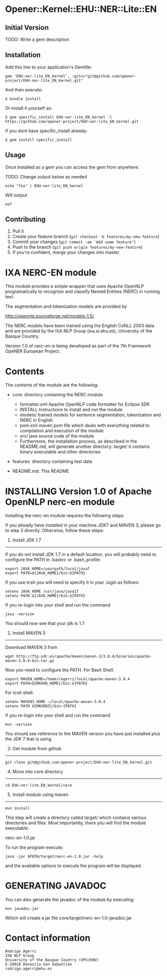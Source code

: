 # Opener::Kernel::EHU::NER::Lite::EN

## Initial Version

TODO: Write a gem description

## Installation

Add this line to your application's Gemfile:

    gem 'EHU-ner-lite_EN_kernel', :git=>"git@github.com/opener-project/EHU-ner-lite_EN_kernel.git"

And then execute:

    $ bundle install

Or install it yourself as:

    $ gem specific_install EHU-ner-lite_EN_kernel -l https://github.com/opener-project/EHU-ner-lite_EN_kernel.git


If you dont have specific_install already:

    $ gem install specific_install

## Usage

Once installed as a gem you can access the gem from anywhere:


TODO: Change output below as needed
````shell
echo "foo" | EHU-ner-lite_EN_kernel
````

Will output

````
oof
````

## Contributing

1. Pull it
2. Create your feature branch (`git checkout -b features/my-new-feature`)
3. Commit your changes (`git commit -am 'Add some feature'`)
4. Push to the branch (`git push origin features/my-new-feature`)
5. If you're confident, merge your changes into master.

IXA NERC-EN module
==================

This module provides a simple wrapper that uses Apache OpenNLP
programatically to recognize and classify Named Entities (NERC)
in running text.

The segmentation and tokenization models are provided by

http://opennlp.sourceforge.net/models-1.5/

The NERC models have been trained using the English CoNLL 2003 data and are provided
by the IXA NLP Group (ixa.si.ehu.es), University of the Basque Country.

Version 1.0 of nerc-en is being developed as part of the 7th Framework OpeNER European Project.


Contents
========

The contents of the module are the following:

- core: directory containing the NERC module

    + formatter.xml           Apache OpenNLP code formatter for Eclipse SDK
    + INSTALL                 Instructions to install and run the module
    + models/                 trained models for sentence segmentation, tokenization and NERC in English
    + pom.xml                 maven pom file which deals with everything related to compilation and execution of the module
    + src/                    java source code of the module
    + Furthermore, the installation process, as described in the README.md, will generate another directory:
    target/                 it contains binary executable and other directories

- features: directory containing test data
- README.md: This README


INSTALLING Version 1.0 of Apache OpenNLP nerc-en module
=======================================================

Installing the nerc-en module requires the following steps:

If you already have installed in your machine JDK7 and MAVEN 3, please go to step 3
directly. Otherwise, follow these steps:

1. Install JDK 1.7
-------------------

If you do not install JDK 1.7 in a default location, you will probably need to configure the PATH in .bashrc or .bash_profile:

````shell
export JAVA_HOME=/yourpath/local/java7
export PATH=${JAVA_HOME}/bin:${PATH}
````

If you use tcsh you will need to specify it in your .login as follows:

````shell
setenv JAVA_HOME /usr/java/java17
setenv PATH ${JAVA_HOME}/bin:${PATH}
````

If you re-login into your shell and run the command

````shell
java -version
````

You should now see that your jdk is 1.7

2. Install MAVEN 3
------------------

Download MAVEN 3 from

````shell
wget http://ftp.udc.es/apache/maven/maven-3/3.0.4/binaries/apache-maven-3.0.4-bin.tar.gz
````

Now you need to configure the PATH. For Bash Shell:

````shell
export MAVEN_HOME=/home/ragerri/local/apache-maven-3.0.4
export PATH=${MAVEN_HOME}/bin:${PATH}
````

For tcsh shell:

````shell
setenv MAVEN3_HOME ~/local/apache-maven-3.0.4
setenv PATH ${MAVEN3}/bin:{PATH}
````

If you re-login into your shell and run the command

````shell
mvn -version
````

You should see reference to the MAVEN version you have just installed plus the JDK 7 that is using.

3. Get module from github
-------------------------

````shell
git clone git@github.com:opener-project/EHU-ner-lite_EN_kernel.git
````

4. Move into core directory
---------------------------

````shell
cd EHU-ner-lite_EN_kernel/core
````

5. Install module using maven
-----------------------------

````shell
mvn install
````

This step will create a directory called target/ which contains various directories and files.
Most importantly, there you will find the module executable:

nerc-en-1.0.jar

To run the program execute:

````shell
java -jar $PATH/target/nerc-en-1.0.jar -help
````

and the available options to execute the program will be displayed.


GENERATING JAVADOC
==================

You can also generate the javadoc of the module by executing:

````shell
mvn javadoc:jar
````

Which will create a jar file core/target/nerc-en-1.0-javadoc.jar



Contact information
===================

````shell
Rodrigo Agerri
IXA NLP Group
University of the Basque Country (UPV/EHU)
E-20018 Donostia-San Sebastián
rodrigo.agerri@ehu.es
````








